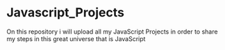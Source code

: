 # Javascript_Projects
On this repository i will upload all my JavaScript Projects in order to share my steps in this great universe that is JavaScript
